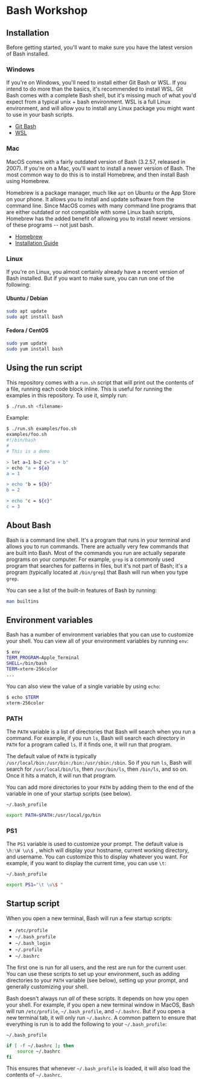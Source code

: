 # Bash Workshop

## Installation

Before getting started, you'll want to make sure you have the latest version of
Bash installed.

### Windows

If you're on Windows, you'll need to install either Git Bash or WSL. If you
intend to do more than the basics, it's recommended to install WSL. Git Bash
comes with a complete Bash shell, but it's missing much of what you'd expect
from a typical unix + bash environment. WSL is a full Linux environment, and
will allow you to install any Linux package you might want to use in your bash
scripts.

- [Git Bash](https://git-scm.com/downloads)
- [WSL](https://learn.microsoft.com/en-us/windows/wsl/install)

### Mac

MacOS comes with a fairly outdated version of Bash (3.2.57, released in 2007).
If you're on a Mac, you'll want to install a newer version of Bash. The most
common way to do this is to install Homebrew, and then install Bash using
Homebrew.

Homebrew is a package manager, much like `apt` on Ubuntu or the App Store on
your phone. It allows you to install and update software from the command line.
Since MacOS comes with many command line programs that are either outdated or
not compatible with some Linux bash scripts, Homebrew has the added benefit of
allowing you to install newer versions of these programs -- not just bash.

- [Homebrew](https://brew.sh/)
- [Installation Guide](https://www.shell-tips.com/mac/upgrade-bash/#upgrade-bash-on-mac-with-homebrew)

### Linux

If you're on Linux, you almost certainly already have a recent version of Bash
installed. But if you want to make sure, you can run one of the following:

#### Ubuntu / Debian

```bash
sudo apt update
sudo apt install bash
```

#### Fedora / CentOS

```bash
sudo yum update
sudo yum install bash
```

## Using the run script

This repository comes with a `run.sh` script that will print out the contents of
a file, running each code block inline. This is useful for running the examples
in this repository. To use it, simply run:

```bash
$ ./run.sh <filename>
```

Example:
```bash
$ ./run.sh examples/foo.sh
examples/foo.sh
#!/bin/bash
#
# This is a demo

> let a=1 b=2 c="a + b"
> echo "a = ${a}
a = 1

> echo "b = ${b}"
b = 2

> echo "c = ${c}"
c = 3
```

## About Bash

Bash is a command line shell. It's a program that runs in your terminal and
allows you to run commands. There are actually very few commands that are built
into Bash. Most of the commands you run are actually separate programs on your
computer. For example, `grep` is a commonly used program that searches for
patterns in files, but it's not part of Bash; it's a program (typically located
at `/bin/grep`) that Bash will run when you type `grep`.

You can see a list of the built-in features of Bash by running:

```bash
man builtins
```

## Environment variables

Bash has a number of environment variables that you can use to customize your
shell. You can view all of your environment variables by running `env`:

```bash
$ env
TERM_PROGRAM=Apple_Terminal
SHELL=/bin/bash
TERM=xterm-256color
...
```

You can also view the value of a single variable by using `echo`:

```bash
$ echo $TERM
xterm-256color
```

### PATH

The `PATH` variable is a list of directories that Bash will search when you run
a command. For example, if you run `ls`, Bash will search each directory in
`PATH` for a program called `ls`. If it finds one, it will run that program.

The default value of `PATH` is typically
`/usr/local/bin:/usr/bin:/bin:/usr/sbin:/sbin`. So if you run `ls`, Bash will
search for `/usr/local/bin/ls`, then `/usr/bin/ls`, then `/bin/ls`, and so on.
Once it hits a match, it will run that program.

You can add more directories to your `PATH` by adding them to the end of the
variable in one of your startup scripts (see below).

`~/.bash_profile`
```bash
export PATH=$PATH:/usr/local/go/bin
```

### PS1

The `PS1` variable is used to customize your prompt. The default value is
`\h:\W \u\$ `, which will display your hostname, current working directory, and
username. You can customize this to display whatever you want. For example, if
you want to display the current time, you can use `\t`:

`~/.bash_profile`
```bash
export PS1="\t \u\$ "
```

## Startup script

When you open a new terminal, Bash will run a few startup scripts:
- `/etc/profile`
- `~/.bash_profile`
- `~/.bash_login`
- `~/.profile`
- `~/.bashrc`

The first one is run for all users, and the rest are run for the current user.
You can use these scripts to set up your environment, such as adding directories
to your `PATH` variable (see below), setting up your prompt, and generally
customizing your shell.

Bash doesn't always run *all* of these scripts. It depends on how you open your
shell. For example, if you open a new terminal window in MacOS, Bash will run
`/etc/profile`, `~/.bash_profile`, and `~/.bashrc`. But if you open a new
terminal tab, it will only run `~/.bashrc`. A common pattern to ensure that
everything is run is to add the following to your `~/.bash_profile`:

`~/.bash_profile`
```bash
if [ -f ~/.bashrc ]; then
    source ~/.bashrc
fi
```

This ensures that whenever `~/.bash_profile` is loaded, it will also load the
contents of `~/.bashrc`.
